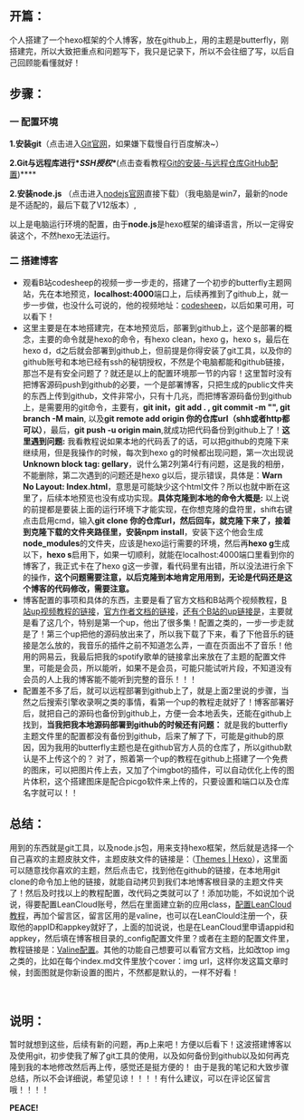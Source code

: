 
##  开篇：

​        个人搭建了一个hexo框架的个人博客，放在github上，用的主题是butterfly，刚搭建完，所以大致把重点和问题写下，我只是记录下，所以不会往细了写，以后自己回顾能看懂就好！   

## 步骤：

### 一 配置环境

**1.安装git**（点击进入[Git官网](https://git-scm.com/downloads)，如果嫌下载慢自行百度解决~） 

**2.Git与远程库进行\**SSH授权\****(点击查看教程[Git的安装-与远程仓库GitHub配置](https://www.cnblogs.com/wy0526/p/13068373.html))****

**2.安装node.js** （点击进入[nodejs官网](https://nodejs.org/zh-cn/)直接下载）（我电脑是win7，最新的node是不适配的，最后下载了V12版本）,

以上是电脑运行环境的配置，由于**node.js**是hexo框架的编译语言，所以一定得安装这个，不然hexo无法运行。

### 二 搭建博客

- 观看B站codesheep的视频一步一步走的，搭建了一个初步的butterfly主题网站，先在本地预览，**localhost:4000**端口上，后续再推到了github上，就一步一步做，也没什么可说的，他的视频地址：[codesheep](https://www.bilibili.com/video/BV1Yb411a7ty?spm_id_from=333.1007.top_right_bar_window_history.content.click)，以后如果可用，可以看下！
- 这里主要是在本地搭建完，在本地预览后，部署到github上，这个是部署的概念，主要的命令就是hexo的命令，有hexo clean，hexo g，hexo s，最后在hexo d，d之后就会部署到github上，但前提是你得安装了git工具，以及你的github账号和本地已经有ssh的秘钥授权，不然是个电脑都能和github链接，那岂不是有安全问题了？就还是以上的配置环境那一节的内容！这里暂时没有把博客源码push到github的必要，一个是部署博客，只把生成的public文件夹的东西上传到github，文件非常小，只有十几兆，而把博客源码备份到github上，是需要用的git命令，主要有，**git init，git add . , git commit -m "", git branch -M main**, 以及**git remote add origin 你的仓库url（shh或者http都可以）**，最后，**git push -u origin main**,就成功把代码备份到github上了！**这里遇到问题:**  我看教程说如果本地的代码丢了的话，可以把github的克隆下来继续用，但是我操作的时候，每次到hexo g的时候都出现问题，第一次出现说**Unknown block tag: gellary**，说什么第2列第4行有问题，这是我的相册，不能删除，第二次遇到的问题还是hexo g以后，提示错误，具体是：**Warn No Layout: Index.html**，意思是可能缺少这个html文件？所以也就中断在这里了，后续本地预览也没有成功实现。**具体克隆到本地的命令大概是:** 以上说的前提都是要装上面的运行环境下才能实现，在你想克隆的盘符里，shift右键点击启用cmd，输入**git clone **你的仓库url，然后回车，就克隆下来了，接着到克隆下载的文件夹路径里，安装**npm install**，安装下这个他会生成**node_modules**的文件夹，应该是hexo运行需要的环境，然后再**hexo g**生成以下，**hexo s**启用下，如果一切顺利，就能在localhost:4000端口里看到你的博客了，我正式卡在了hexo g这一步骤，看代码里有出错，所以没法进行余下的操作，**这个问题需要注意，以后克隆到本地肯定用用到，无论是代码还是这个博客的代码修改，需要注意。**
- 博客配置的事项和具体的东西，主要是看了官方文档和B站两个视频教程，[B站up视频教程的链接](https://www.bilibili.com/video/BV1fw41197NS?spm_id_from=333.1007.top_right_bar_window_history.content.click)，[官方作者文档的链接](https://butterfly.js.org/posts/21cfbf15/)，[还有个B站的up链接是](https://www.bilibili.com/video/BV1zo4y1U7aC?spm_id_from=333.1007.top_right_bar_window_history.content.click)，主要就是看了这几个，特别是第一个up，他出了很多集！配置之类的，一步一步走就是了！第三个up把他的源码放出来了，所以我下载了下来，看了下他音乐的链接是怎么放的，我音乐的插件之前不知道怎么弄，一直在页面出不了音乐！他用的网易云，我最后把我的spotify歌单的链接拿出来放在了主题的配置文件里，可能是会员，所以能听，如果不是会员，可能只能试听片段，不知道没有会员的人上我的博客能不能听到完整的音乐！！！
- 配置差不多了后，就可以远程部署到github上了，就是上面2里说的步骤，当然之后搜索引擎收录啊之类的事情，看第一个up的教程走就好了！博客部署好后，就把自己的源码也备份到github上，方便一会本地丢失，还能在github上找到，**当我把我本地源码部署到github的时候还有问题：** 就是我的butterfly主题文件里的配置都没有备份到github，后来了解了下，可能是github的原因，因为我用的butterfly主题也是在github官方人员的仓库了，所以github默认是不上传这个的？   对了，照着第一个up的教程在github上搭建了一个免费的图床，可以把图片传上去，又加了个imgbot的插件，可以自动优化上传的图片体积，这个搭建图床是配合picgo软件来上传的，只要设置和端口以及仓库名字就可以！！

## 总结：

​        用到的东西就是git工具，以及node.js包，用来支持hexo框架，然后就是选择一个自己喜欢的主题皮肤文件，主题皮肤文件的链接是：（[Themes | Hexo](https://hexo.io/themes/)），这里面可以随意找你喜欢的主题，然后点击它，找到他在github的链接，在本地用git clone的命令加上他的链接，就能自动拷贝到我们本地博客根目录的主题文件夹了！然后及时找以上的教程配置，改代码之类就可以了！添加功能，不如说加个说说，得要配置LeanCloud账号，然后在里面建立新的应用class，[配置LeanCloud教程](https://artitalk.js.org/doc.html#%F0%9F%8C%88-leancloud-%E7%9A%84%E7%9B%B8%E5%85%B3%E5%87%86%E5%A4%87)，再加个留言区，留言区用的是valine，也可以在LeanClould注册一个，获取他的appID和appkey就好了，上面的加说说，也是在LeanCloud里申请appid和appkey，然后填在博客根目录的_config配置文件里？或者在主题的配置文件里，教程链接是：[Valine配置](https://valine.js.org/quickstart.html)。其他的功能自己想要可以看官方文档，比如改top img之类的，比如在每个index.md文件里放个cover：img url，这样你发这篇文章时候，封面图就是你新设置的图片，不然都是默认的，一样不好看！

​       

## 说明：

​       暂时就想到这些，后续有新的问题，再p上来吧！方便以后看下！这波搭建博客以及使用git，初步使我了解了git工具的使用，以及如何备份到github以及如何再克隆到我的本地修改然后再上传，感觉还是挺方便的！ 由于是我的笔记和大致步骤总结，所以不会详细说，希望见谅！！！！有什么建议，可以在评论区留言哦！！！！





**PEACE!**

​      






​                                        

  
